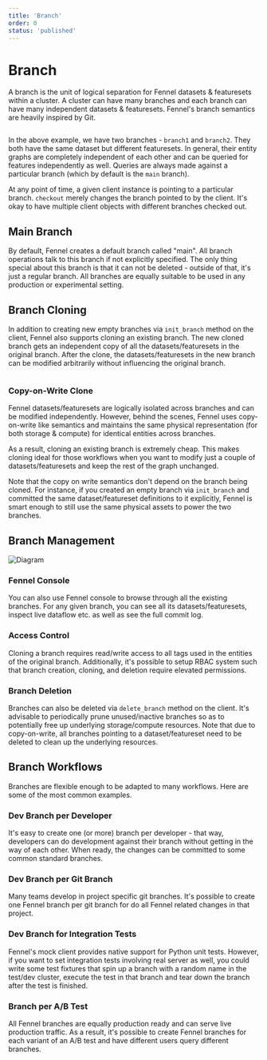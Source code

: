 ```yaml
---
title: 'Branch'
order: 0
status: 'published'
---
```


# Branch

A branch is the unit of logical separation for Fennel datasets &
featuresets within a cluster. A cluster can have many branches and each branch
can have many independent datasets & featuresets. Fennel's branch semantics are 
heavily inspired by Git.

<pre snippet="concepts/branch#basic" message="Managing multiple branches"></pre>

In the above example, we have two branches - `branch1` and `branch2`. They both
have the same dataset but different featuresets. In general, their entity 
graphs are completely independent of each other and can be queried for features
independently as well. Queries are always made against a particular branch 
(which by default is the `main` branch).

At any point of time, a given client instance is pointing to a particular branch.
`checkout` merely changes the branch pointed to by the client. It's okay to have
multiple client objects with different branches checked out.

## Main Branch
By default, Fennel creates a default branch called "main". All branch operations
talk to this branch if not explicitly specified. The only thing special
about this branch is that it can not be deleted - outside of that, it's just a 
regular branch. All branches are equally suitable to be used in any production or
experimental setting.

## Branch Cloning
In addition to creating new empty branches via `init_branch` method on the client,
Fennel also supports cloning an existing branch. The new cloned branch gets an
independent copy of all the datasets/featuresets in the original branch. After
the clone, the datasets/featuresets in the new branch can be modified arbitrarily
without influencing the original branch.

<pre snippet="concepts/branch#clone" message="Cloning branch1 into a new branch branch2">
</pre>

### Copy-on-Write Clone
Fennel datasets/featuresets are logically isolated across branches and can
be modified independently. However, behind the scenes, Fennel uses copy-on-write 
like semantics and maintains the same physical representation (for both storage & 
compute) for identical entities across branches.

As a result, cloning an existing branch is extremely cheap. This makes cloning
ideal for those workflows when you want to modify just a couple of datasets/featuresets
and keep the rest of the graph unchanged.

Note that the copy on write semantics don't depend on the branch being cloned. 
For instance, if you created an empty branch via `init_branch` and committed the
same dataset/featureset definitions to it explicitly, Fennel is smart enough to 
still use the same physical assets to power the two branches.

## Branch Management

![Diagram](/assets/list_branch.png)

### Fennel Console
You can also use Fennel console to browse through all the existing branches. For
any given branch, you can see all its datasets/featuresets, inspect live dataflow 
etc. as well as see the full commit log.


### Access Control
Cloning a branch requires read/write access to all tags used in the entities of
the original branch. Additionally, it's possible to setup RBAC system such that 
branch creation, cloning, and deletion require elevated permissions.

### Branch Deletion
Branches can also be deleted via `delete_branch` method on the client. It's advisable
to periodically prune unused/inactive branches so as to potentially free up 
underlying storage/compute resources. Note that due to copy-on-write, all branches
pointing to a dataset/featureset need to be deleted to clean up the underlying
resources.

## Branch Workflows

Branches are flexible enough to be adapted to many workflows. Here are some of
the most common examples.

### Dev Branch per Developer
It's easy to create one (or more) branch per developer - that way, developers can
do development against their branch without getting in the way of each other. When
ready, the changes can be committed to some common standard branches.

### Dev Branch per Git Branch
Many teams develop in project specific git branches. It's possible to create one
Fennel branch per git branch for do all Fennel related changes in that project.

### Dev Branch for Integration Tests
Fennel's mock client provides native support for Python unit tests. However, if
you want to set integration tests involving real server as well, you could write
some test fixtures that spin up a branch with a random name in the test/dev cluster,
execute the test in that branch and tear down the branch after the test is finished.

### Branch per A/B Test
All Fennel branches are equally production ready and can serve live production
traffic. As a result, it's possible to create Fennel branches for each variant of
an A/B test and have different users query different branches.

